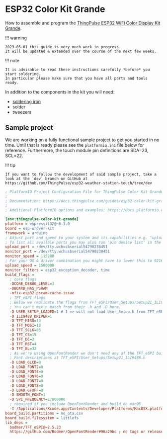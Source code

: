 # ESP32 Color Kit Grande



How to assemble and program the [ThingPulse ESP32 WiFi Color Display Kit Grande](https://thingpulse.com/product/esp32-wifi-color-display-kit-grande/).

!!! warning

    2023-05-01 this guide is very much work in progress.
    It will be updated & extended over the course of the next few weeks.

!!! note

    It is advisable to read these instructions carefully *before* you start soldering.
    In particular please make sure that you have all parts and tools ready.

In addition to the components in the kit you will need:

- [soldering iron](https://thingpulse.com/go/soldering-iron/)
- solder
- tweezers

## Sample project

We are working on a fully functional sample project to get you started in no time.
Until that is ready please see the `platformio.ini` file below for reference.
Furthermore, the touch module pin definitions are SDA=23, SCL=22.

!!! tip

    If you want to follow the development of said sample project, take a look at the `dev` branch on GitHub at https://github.com/ThingPulse/esp32-weather-station-touch/tree/dev

```ini
; PlatformIO Project Configuration File for ThingPulse Color Kit Grande
;
; Documentation: https://docs.thingpulse.com/guides/esp32-color-kit-grande/
;
; Additional PlatformIO options and examples: https://docs.platformio.org/page/projectconf.html

[env:thingpulse-color-kit-grande]
platform = espressif32@~6.1.0
board = esp-wrover-kit
framework = arduino
; Adjust port and speed to your system and its capabilities e.g. "upload_port = COM3" on Windows.
; To list all availble ports you may also run 'pio device list' in the Visual Studio Code terminal window.
upload_port = /dev/tty.wchusbserial54790238451
monitor_port = /dev/tty.wchusbserial54790238451
monitor_speed = 115200
; For your OS & driver combination you might have to lower this to 921600 or even 460800.
upload_speed = 1500000
monitor_filters = esp32_exception_decoder, time
build_flags =
  ; core flags
  -DCORE_DEBUG_LEVEL=3
  -DBOARD_HAS_PSRAM
  -mfix-esp32-psram-cache-issue
  ; TFT_eSPI flags
  ; Below we replicate the flags from TFT_eSPI/User_Setups/Setup21_ILI9488.h.
  ; You can't mix'n match from their .h and -D here.
  -D USER_SETUP_LOADED=1 # 1 => will not load User_Setup.h from TFT_eSPI but rely on the flags defined here
  -D ILI9488_DRIVER=1
  -D TFT_MISO=19
  -D TFT_MOSI=18
  -D TFT_SCLK=05
  -D TFT_CS=15
  -D TFT_DC=2
  -D TFT_RST=4
  -D TFT_BL=32
  ; As we're using OpenFontRender we don't need any of the TFT_eSPI built-in fonts.
  ; Font descriptions at TFT_eSPI/User_Setups/Setup21_ILI9488.h
  -D LOAD_GLCD=0
  -D LOAD_FONT2=0
  -D LOAD_FONT4=0
  -D LOAD_FONT6=0
  -D LOAD_FONT7=0
  -D LOAD_FONT8=0
  -D LOAD_GFXFF=0
  -D SMOOTH_FONT=1
  -D SPI_FREQUENCY=27000000
  ; required if you include OpenFontRender and build on macOS
  -I /Applications/Xcode.app/Contents/Developer/Platforms/MacOSX.platform/Developer/SDKs/MacOSX.sdk/usr/include/**
board_build.partitions = no_ota.csv
board_build.filesystem = littlefs
lib_deps =
  bodmer/TFT_eSPI@~2.5.23
  https://github.com/Bodmer/OpenFontRender#96a29bc ; no tags or releases to reference :( -> pin to Git revision
```
